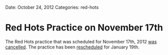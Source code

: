 Date: October 24, 2012
Categories: red-hots

# Red Hots Practice on November 17th

The Red Hots practice that was scheduled for November 17th, 2012 [was cancelled](https://www.facebook.com/groups/ReddingUltimateAssociation/permalink/346427662120187/).
The practice has been [rescheduled](/news/2013/01/08/red-hots-practice) for January 19th.
